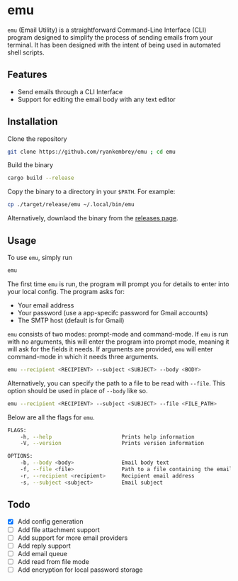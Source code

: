 # emu
`emu` (Email Utility) is a straightforward Command-Line Interface (CLI) program designed to simplify the process of sending emails from your terminal. It has been designed with 
the intent of being used in automated shell scripts.
## Features
- Send emails through a CLI Interface
- Support for editing the email body with any text editor


## Installation 


Clone the repository
```bash
git clone https://github.com/ryankembrey/emu ; cd emu
```
Build the binary
```bash
cargo build --release
```
Copy the binary to a directory in your `$PATH`. For example: 
```bash
cp ./target/release/emu ~/.local/bin/emu
```

Alternatively, downlaod the binary from the [releases page](https://github.com/ryankembrey/emu/releases).

## Usage
To use `emu`, simply run 
```bash
emu
```

The first time `emu` is run, the program will prompt you for details to enter into your local config. The program asks for:
- Your email address 
- Your password (use a app-specifc password for Gmail accounts)
- The SMTP host (default is for Gmail)

`emu` consists of two modes: prompt-mode and command-mode. If `emu` is run with no arguments, this will enter the program into prompt mode, meaning it will ask for the fields it needs. If arguments are provided, `emu` will enter command-mode in which it needs three arguments.
```bash
emu --recipient <RECIPIENT> --subject <SUBJECT> --body <BODY>
```
Alternatively, you can specify the path to a file to be read with `--file`. This option should be used in place of `--body` like so.
```bash
emu --recipient <RECIPIENT> --subject <SUBJECT> --file <FILE_PATH>
```

Below are all the flags for `emu`.
```bash
FLAGS:
    -h, --help                      Prints help information
    -V, --version                   Prints version information

OPTIONS:
    -b, --body <body>               Email body text
    -f, --file <file>               Path to a file containing the email body
    -r, --recipient <recipient>     Recipient email address
    -s, --subject <subject>         Email subject
```
## Todo
- [x] Add config generation
- [ ] Add file attachment support
- [ ] Add support for more email providers
- [ ] Add reply support
- [ ] Add email queue
- [ ] Add read from file mode
- [ ] Add encryption for local password storage
